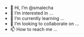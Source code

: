 - 👋 Hi, I’m @smalecha
- 👀 I’m interested in ...
- 🌱 I’m currently learning ...
- 💞️ I’m looking to collaborate on ...
- 📫 How to reach me ...

<!---
smalecha/smalecha is a ✨ special ✨ repository because its `README.md` (this file) appears on your GitHub profile.
You can click the Preview link to take a look at your changes.
--->
